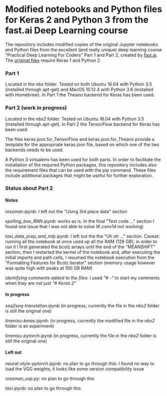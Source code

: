 # Modified notebooks and Python files for Keras 2 and Python 3 from the fast.ai Deep Learning course
The repository includes modified copies of the original Jupyter notebooks and Python files from the excellent
(and really unique) deep learning course "Practical Deep Learning For Coders" Part 1 and Part 2,
created by [fast.ai](http://fast.ai). The [original files](https://github.com/fastai/courses)
require Keras 1 and Python 2.

### Part 1
Located in the _nbs_ folder. Tested on both Ubuntu 16.04 with Python 3.5 (installed through apt-get) and
MacOS 10.12.4 with Python 3.6 (installed with Homebrew). In Part 1 the Theano backend for Keras has been used. 

### Part 2 (work in progress)
Located in the _nbs2_ folder. Tested on Ubuntu 16.04 with Python 3.5 (installed through apt-get). In Part 2 the TensorFlow backend for Keras has been used.  

The files keras.json.for\_TensorFlow and keras.json.for\_Theano provide a template for the appropriate keras.json file, based on which one of the two backends needs to be used.

A Python 3 virtualenv has been used for both parts. In order to facilitate the installation of the required Python packages, this repository includes 
also the requirement files that can be used with the pip command. These files include additional packages that might be useful for further exploration.

### Status about Part 2
#### Notes 
*rossman.ipynb*: I left out the "Using 3rd place data" section

*spelling_bee_RNN.ipynb*: works as is. In the final "Test code ..." section I found one issue that I was not able to solve (K.conv1d not working) 

*taxi_data_prep_and_mlp.ipynb*: I left out the the "Uh oh ..." section. Caveat: running all the notebook at once used up all the RAM (128 GB); in order to run it I first generated the bcolz arrays until the end of the "MEANSHIFT" section, then I restarted the kernel of the notebook and, after executing the initial imports and path cells, I resumed the notebook execution from the "Formatting Features for Bcolz iterator" section (memory usage however was quite high with peaks at 100 GB RAM)

*identifying comments added to the files*: I used *"# -"* to start my comments when they are not just *"# Keras 2"* 

#### In progress
*seq2seq-translation.ipynb* (in progress, currently the file in the _nbs2_ folder is still the original one)

*tiramisu-keras.ipynb*: (in progress, currently the modified file in the _nbs2_ folder is an experiment)

*tiramisu-pytorch.ipynb* (in progress, currently the file in the _nbs2_ folder is still the original one)

#### Left out
*neural-style-pytorch.ipynb*: no plan to go through this: I found no way to load the VGG weights; it looks like some version compatibility issue

*rossman_exp.py*: no plan to go through this

*taxi.ipynb*: no plan to go through this
